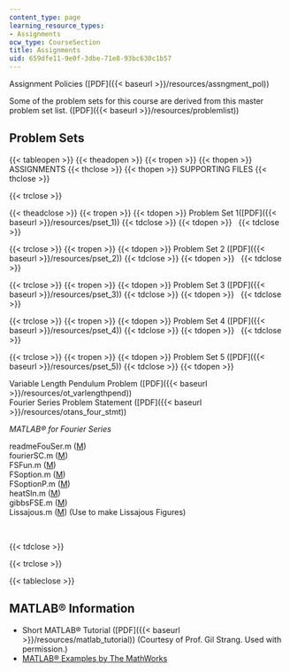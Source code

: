 ```yaml
---
content_type: page
learning_resource_types:
- Assignments
ocw_type: CourseSection
title: Assignments
uid: 659dfe11-9e0f-3dbe-71e8-93bc630c1b57
---
```


Assignment Policies ([PDF]({{< baseurl >}}/resources/assngment_pol))

Some of the problem sets for this course are derived from this master problem set list. ([PDF]({{< baseurl >}}/resources/problemlist))

Problem Sets
------------

{{< tableopen >}}
{{< theadopen >}}
{{< tropen >}}
{{< thopen >}}
ASSIGNMENTS
{{< thclose >}}
{{< thopen >}}
SUPPORTING FILES
{{< thclose >}}

{{< trclose >}}

{{< theadclose >}}
{{< tropen >}}
{{< tdopen >}}
Problem Set 1([PDF]({{< baseurl >}}/resources/pset_1))
{{< tdclose >}}
{{< tdopen >}}
 
{{< tdclose >}}

{{< trclose >}}
{{< tropen >}}
{{< tdopen >}}
Problem Set 2 ([PDF]({{< baseurl >}}/resources/pset_2))
{{< tdclose >}}
{{< tdopen >}}
 
{{< tdclose >}}

{{< trclose >}}
{{< tropen >}}
{{< tdopen >}}
Problem Set 3 ([PDF]({{< baseurl >}}/resources/pset_3))
{{< tdclose >}}
{{< tdopen >}}
 
{{< tdclose >}}

{{< trclose >}}
{{< tropen >}}
{{< tdopen >}}
Problem Set 4 ([PDF]({{< baseurl >}}/resources/pset_4))
{{< tdclose >}}
{{< tdopen >}}
 
{{< tdclose >}}

{{< trclose >}}
{{< tropen >}}
{{< tdopen >}}
Problem Set 5 ([PDF]({{< baseurl >}}/resources/pset_5))
{{< tdclose >}}
{{< tdopen >}}


Variable Length Pendulum Problem ([PDF]({{< baseurl >}}/resources/ot_varlengthpend))  
Fourier Series Problem Statement ([PDF]({{< baseurl >}}/resources/otans_four_stmt))  
  
_MATLAB® for Fourier Series_  
  
readmeFouSer.m ([M](/courses/mathematics/18-385j-nonlinear-dynamics-and-chaos-fall-2004/assignments/readmeFouSer.m))  
fourierSC.m ([M](/courses/mathematics/18-385j-nonlinear-dynamics-and-chaos-fall-2004/assignments/fourierSC.m))  
FSFun.m ([M](/courses/mathematics/18-385j-nonlinear-dynamics-and-chaos-fall-2004/assignments/FSFun.m))  
FSoption.m ([M](/courses/mathematics/18-385j-nonlinear-dynamics-and-chaos-fall-2004/assignments/FSoption.m))  
FSoptionP.m ([M](/courses/mathematics/18-385j-nonlinear-dynamics-and-chaos-fall-2004/assignments/FSoptionP.m))  
heatSln.m ([M](/courses/mathematics/18-385j-nonlinear-dynamics-and-chaos-fall-2004/assignments/heatSln.m))  
gibbsFSE.m ([M](/courses/mathematics/18-385j-nonlinear-dynamics-and-chaos-fall-2004/assignments/gibbsFSE.m))  
Lissajous.m ([M](/courses/mathematics/18-385j-nonlinear-dynamics-and-chaos-fall-2004/assignments/Lissajousm.m)) (Use to make Lissajous Figures)  
  
 


{{< tdclose >}}

{{< trclose >}}

{{< tableclose >}}

MATLAB® Information
-------------------

*   Short MATLAB® Tutorial ([PDF]({{< baseurl >}}/resources/matlab_tutorial)) (Courtesy of Prof. Gil Strang. Used with permission.)
*   [MATLAB® Examples by The MathWorks](https://www.mathworks.com/help/examples.html)